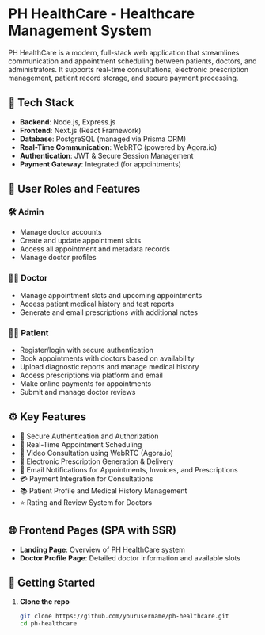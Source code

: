 # PH HealthCare - Healthcare Management System

PH HealthCare is a modern, full-stack web application that streamlines communication and appointment scheduling between patients, doctors, and administrators. It supports real-time consultations, electronic prescription management, patient record storage, and secure payment processing.

## 🔧 Tech Stack

- **Backend**: Node.js, Express.js
- **Frontend**: Next.js (React Framework)
- **Database**: PostgreSQL (managed via Prisma ORM)
- **Real-Time Communication**: WebRTC (powered by Agora.io)
- **Authentication**: JWT & Secure Session Management
- **Payment Gateway**: Integrated (for appointments)

## 👥 User Roles and Features

### 🛠️ Admin
- Manage doctor accounts
- Create and update appointment slots
- Access all appointment and metadata records
- Manage doctor profiles

### 👨‍⚕️ Doctor
- Manage appointment slots and upcoming appointments
- Access patient medical history and test reports
- Generate and email prescriptions with additional notes

### 🧑‍⚕️ Patient
- Register/login with secure authentication
- Book appointments with doctors based on availability
- Upload diagnostic reports and manage medical history
- Access prescriptions via platform and email
- Make online payments for appointments
- Submit and manage doctor reviews

## ⚙️ Key Features

- 🔐 Secure Authentication and Authorization
- 📅 Real-Time Appointment Scheduling
- 💬 Video Consultation using WebRTC (Agora.io)
- 📄 Electronic Prescription Generation & Delivery
- 📧 Email Notifications for Appointments, Invoices, and Prescriptions
- 💳 Payment Integration for Consultations
- 📚 Patient Profile and Medical History Management
- ⭐ Rating and Review System for Doctors

## 🌐 Frontend Pages (SPA with SSR)
- **Landing Page**: Overview of PH HealthCare system
- **Doctor Profile Page**: Detailed doctor information and available slots

## 🚀 Getting Started

1. **Clone the repo**
   ```bash
   git clone https://github.com/yourusername/ph-healthcare.git
   cd ph-healthcare
